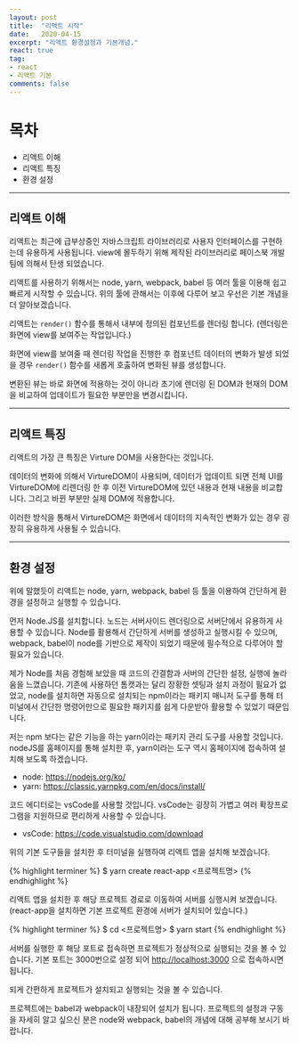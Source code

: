 ```yaml
---
layout: post
title:  "리액트 시작"
date:   2020-04-15
excerpt: "리액트 환경설정과 기본개념."
react: true
tag:
- react 
- 리액트 기본
comments: false
---
```



# 목차
* 리액트 이해
* 리액트 특징
* 환경 설정  

---


## 리액트 이해

리액트는 최근에 급부상중인 자바스크립트 라이브러리로 사용자 인터페이스를 구현하는데 유용하게 사용됩니다. 
view에 몰두하기 위해 제작된 라이브러리로 페이스북 개발팀에 의해서 탄생 되었습니다.

리액트를 사용하기 위해서는 node, yarn, webpack, babel 등 여러 툴을 이용해 쉽고 빠르게 시작할 수 있습니다.
위의 툴에 관해서는 이후에 다루어 보고 우선은 기본 개념을 더 알아보겠습니다.

리액트는 `render()` 함수를 통해서 내부에 정의된 컴포넌트를 렌더링 합니다.
(렌더링은 화면에 view를 보여주는 작업입니다.)

화면에 view를 보여줄 때 렌더링 작업을 진행한 후 
컴포넌트 데이터의 변화가 발생 되었을 경우 `render()` 함수를 새롭게 호춣하여 변화된 뷰를 생성합니다.

변환된 뷰는 바로 화면에 적용하는 것이 아니라 초기에 렌더링 된 DOM과 현재의 DOM을 비교하여 업데이트가 필요한 부분만을 
변경시킵니다.
 
---

## 리액트 특징

리액트의 가장 큰 특징은 Virture DOM을 사용한다는 것입니다.

데이터의 변화에 의해서 VirtureDOM이 사용되며,
데이터가 업데이트 되면 전체 UI를 VirtureDOM에 리렌더링 한 후
이전 VirtureDOM에 있던 내용과 현재 내용을 비교합니다.
그리고 바뀐 부분만 실제 DOM에 적용합니다.

이러한 방식을 통해서
VirtureDOM은 화면에서 데이터의 지속적인 변화가 있는 경우 굉장히 유용하게 사용될 수 있습니다.

---

## 환경 설정

위에 말했듯이 리액트는 node, yarn, webpack, babel 등 툴을 이용하여 간단하게 환경을 설정하고 실행할 수 있습니다.

먼저 Node.JS를 설치합니다. 노드는 서버사이드 렌더링으로 서버단에서 유용하게 사용할 수 있습니다.
Node를 활용해서 간단하게 서버를 생성하고 실행시킬 수 있으며,
webpack, babel이 node를 기반으로 제작이 되었기 때문에 필수적으로 다루어야 할 필요가 있습니다.

제가 Node를 처음 경험해 보았을 때 코드의 간결함과 서버의 간단한 설정, 실행에 놀라움을 느꼈습니다.
기존에 사용하던 톰캣과는 달리 장황한 셋팅과 설치 과정이 필요가 없었고,
node를 설치하면 자동으로 설치되는 npm이라는 패키지 매니저 도구를 통해 터미널에서 간단한 명령어만으로
필요한 패키지를 쉽게 다운받아 활용할 수 있었기 때문입니다.

저는 npm 보다는 같은 기능을 하는 yarn이라는 패키지 관리 도구를 사용할 것입니다.
nodeJS를 홈페이지를 통해 설치한 후, yarn이라는 도구 역시 홈페이지에 접속하여 설치해 보도록 하겠습니다.

* node: <https://nodejs.org/ko/>
* yarn: <https://classic.yarnpkg.com/en/docs/install/>

코드 에디터로는 vsCode를 사용할 것입니다.
vsCode는 굉장히 가볍고 여러 확장프로그램을 지원하므로 편리하게 사용할 수 있습니다.

* vsCode: <https://code.visualstudio.com/download>

위의 기본 도구들을 설치한 후 터미널을 실행하여 리액트 앱을 설치해 보겠습니다.

{% highlight terminer %}
$ yarn create react-app <프로젝트명>
{% endhighlight %}

리액트 앱을 설치한 후 해당 프로젝트 경로로 이동하여 서버를 싱행시켜 보겠습니다.
(react-app을 설치하면 기본 프로젝트 환경에 서버가 설치되어 있습니다.)

{% highlight terminer %}
$ cd <프로젝트명>
$ yarn start
{% endhighlight %}

서버를 실행한 후 해당 포트로 접속하면 프로젝트가 정상적으로 실행되는 것을 볼 수 있습니다.
기본 포트는 3000번으로 설정 되어 <http://localhost:3000> 으로 접속하시면 됩니다.

되게 간편하게 프로젝트가 설치되고 실행되는 것을 볼 수 있습니다.

프로젝트에는 babel과 webpack이 내장되어 설치가 됩니다.
프로젝트의 설정과 구동을 자세히 알고 싶으신 분은 node와 webpack, babel의 개념에 대해 공부해 보시기 바랍니다.


